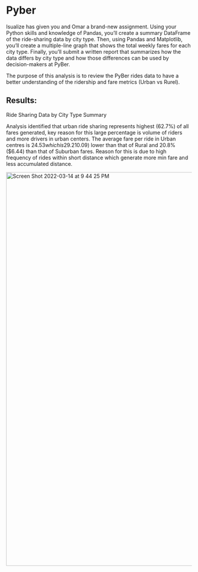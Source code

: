 # Pyber


Isualize has given you and Omar a brand-new assignment. Using your Python skills and knowledge of Pandas, you’ll create a summary DataFrame of the ride-sharing data by city type. Then, using Pandas and Matplotlib, you’ll create a multiple-line graph that shows the total weekly fares for each city type. Finally, you’ll submit a written report that summarizes how the data differs by city type and how those differences can be used by decision-makers at PyBer.

The purpose of this analysis is to review the PyBer rides data to have a better understanding of the ridership and fare metrics (Urban vs Rurel).

## Results:

Ride Sharing Data by City Type Summary

Analysis identified that urban ride sharing represents highest (62.7%) of all fares generated, key reason for this large percentage is volume of riders and more drivers in urban centers. The average fare per ride in Urban centres is $24.53 which is 29.2% ($10.09) lower than that of Rural and 20.8% ($6.44) than that of Suburban fares. Reason for this is due to high frequency of rides within short distance which generate more min fare and less accumulated distance.

<img width="1067" alt="Screen Shot 2022-03-14 at 9 44 25 PM" src="https://user-images.githubusercontent.com/92793248/158295718-27b08069-dff2-4442-9f58-6fe56261e1b4.png">
